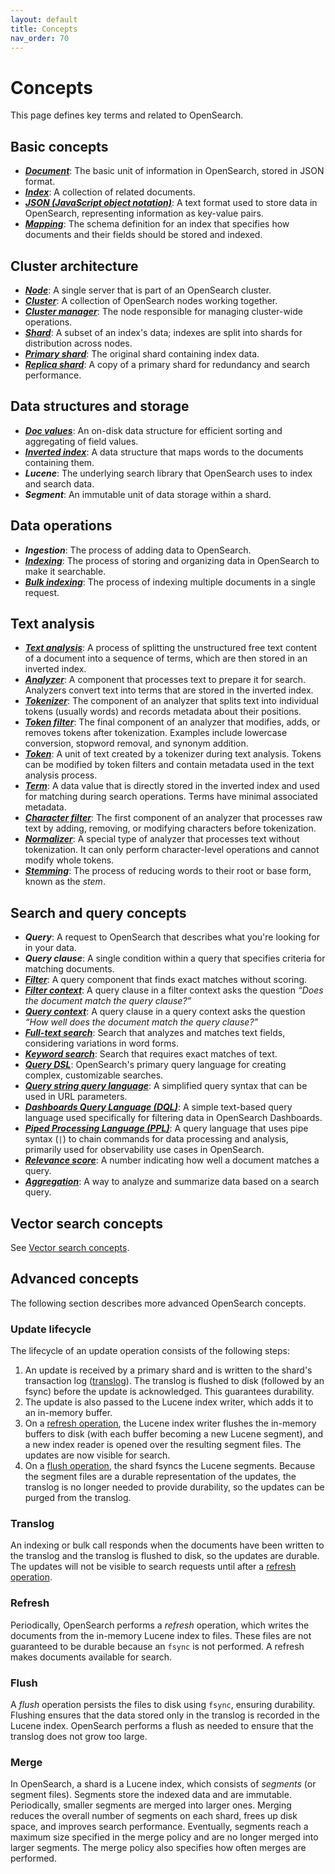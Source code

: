 ```yaml
---
layout: default
title: Concepts
nav_order: 70
---
```


# Concepts  

This page defines key terms and related to OpenSearch.

## Basic concepts

- [***Document***]({{site.url}}{{site.baseurl}}/getting-started/intro/#document): The basic unit of information in OpenSearch, stored in JSON format.
- [***Index***]({{site.url}}{{site.baseurl}}/getting-started/intro/#index): A collection of related documents.
- [***JSON (JavaScript object notation)***](https://www.json.org/): A text format used to store data in OpenSearch, representing information as key-value pairs.
- [***Mapping***]({{site.url}}{{site.baseurl}}/field-types/): The schema definition for an index that specifies how documents and their fields should be stored and indexed.

## Cluster architecture

- [***Node***]({{site.url}}{{site.baseurl}}/getting-started/intro/#clusters-and-nodes): A single server that is part of an OpenSearch cluster.
- [***Cluster***]({{site.url}}{{site.baseurl}}/getting-started/intro/#clusters-and-nodes): A collection of OpenSearch nodes working together.
- [***Cluster manager***]({{site.url}}{{site.baseurl}}/getting-started/intro/#clusters-and-nodes): The node responsible for managing cluster-wide operations.
- [***Shard***]({{site.url}}{{site.baseurl}}/getting-started/intro/#shards): A subset of an index's data; indexes are split into shards for distribution across nodes.
- [***Primary shard***]({{site.url}}{{site.baseurl}}/getting-started/intro/#primary-and-replica-shards): The original shard containing index data.
- [***Replica shard***]({{site.url}}{{site.baseurl}}/getting-started/intro/#primary-and-replica-shards): A copy of a primary shard for redundancy and search performance.


## Data structures and storage

- [***Doc values***]({{site.url}}{{site.baseurl}}/field-types/mapping-parameters/doc-values/): An on-disk data structure for efficient sorting and aggregating of field values.
- [***Inverted index***]({{site.url}}{{site.baseurl}}/getting-started/intro/#inverted-index): A data structure that maps words to the documents containing them.
- ***Lucene***: The underlying search library that OpenSearch uses to index and search data.
- ***Segment***: An immutable unit of data storage within a shard.

## Data operations

- ***Ingestion***: The process of adding data to OpenSearch.
- [***Indexing***]({{site.url}}{{site.baseurl}}/api-reference/document-apis/index-document/): The process of storing and organizing data in OpenSearch to make it searchable.
- [***Bulk indexing***]({{site.url}}{{site.baseurl}}/api-reference/document-apis/bulk/): The process of indexing multiple documents in a single request.

## Text analysis

- [***Text analysis***]({{site.url}}{{site.baseurl}}/analyzers/): A process of splitting the unstructured free text content of a document into a sequence of terms, which are then stored in an inverted index. 
- [***Analyzer***]({{site.url}}{{site.baseurl}}/analyzers/#analyzers): A component that processes text to prepare it for search. Analyzers convert text into terms that are stored in the inverted index.
- [***Tokenizer***]({{site.url}}{{site.baseurl}}/analyzers/tokenizers/index/): The component of an analyzer that splits text into individual tokens (usually words) and records metadata about their positions.
- [***Token filter***]({{site.url}}{{site.baseurl}}/analyzers/token-filters/index/): The final component of an analyzer that modifies, adds, or removes tokens after tokenization. Examples include lowercase conversion, stopword removal, and synonym addition.
- [***Token***]({{site.url}}{{site.baseurl}}/analyzers/): A unit of text created by a tokenizer during text analysis. Tokens can be modified by token filters and contain metadata used in the text analysis process.
- [***Term***]({{site.url}}{{site.baseurl}}/analyzers/): A data value that is directly stored in the inverted index and used for matching during search operations. Terms have minimal associated metadata.
- [***Character filter***]({{site.url}}{{site.baseurl}}/analyzers/character-filters/index/): The first component of an analyzer that processes raw text by adding, removing, or modifying characters before tokenization.
- [***Normalizer***]({{site.url}}{{site.baseurl}}/analyzers/normalizers/): A special type of analyzer that processes text without tokenization. It can only perform character-level operations and cannot modify whole tokens.
- [***Stemming***]({{site.url}}{{site.baseurl}}/analyzers/stemming/): The process of reducing words to their root or base form, known as the _stem_. 

## Search and query concepts

- ***Query***: A request to OpenSearch that describes what you're looking for in your data.
- ***Query clause***: A single condition within a query that specifies criteria for matching documents.
- [***Filter***]({{site.url}}{{site.baseurl}}/query-dsl/query-filter-context/#filter-context): A query component that finds exact matches without scoring.
- [***Filter context***]({{site.url}}{{site.baseurl}}/query-dsl/query-filter-context/): A query clause in a filter context asks the question _“Does the document match the query clause?”_
- [***Query context***]({{site.url}}{{site.baseurl}}/query-dsl/query-filter-context/): A query clause in a query context asks the question _“How well does the document match the query clause?”_
- [***Full-text search***]({{site.url}}{{site.baseurl}}/query-dsl/term-vs-full-text/): Search that analyzes and matches text fields, considering variations in word forms.
- [***Keyword search***]({{site.url}}{{site.baseurl}}/query-dsl/term-vs-full-text/): Search that requires exact matches of text.
- [***Query DSL***]({{site.url}}{{site.baseurl}}/query-dsl/): OpenSearch's primary query language for creating complex, customizable searches.
- [***Query string query language***]({{site.url}}{{site.baseurl}}/query-dsl/full-text/query-string/): A simplified query syntax that can be used in URL parameters.
- [***Dashboards Query Language (DQL)***]({{site.url}}{{site.baseurl}}/dashboards/dql/): A simple text-based query language used specifically for filtering data in OpenSearch Dashboards.
- [***Piped Processing Language (PPL)***]({{site.url}}{{site.baseurl}}/search-plugins/sql/ppl/index/): A query language that uses pipe syntax (`|`) to chain commands for data processing and analysis, primarily used for observability use cases in OpenSearch.
- [***Relevance score***]({{site.url}}{{site.baseurl}}/getting-started/intro/#relevance): A number indicating how well a document matches a query.
- [***Aggregation***]({{site.url}}{{site.baseurl}}/aggregations/): A way to analyze and summarize data based on a search query.

## Vector search concepts

See [Vector search concepts]({{site.url}}{{site.baseurl}}/vector-search/getting-started/concepts/).

## Advanced concepts

The following section describes more advanced OpenSearch concepts.

### Update lifecycle

The lifecycle of an update operation consists of the following steps:

1. An update is received by a primary shard and is written to the shard's transaction log ([translog](#translog)). The translog is flushed to disk (followed by an fsync) before the update is acknowledged. This guarantees durability.
1. The update is also passed to the Lucene index writer, which adds it to an in-memory buffer.
1. On a [refresh operation](#refresh), the Lucene index writer flushes the in-memory buffers to disk (with each buffer becoming a new Lucene segment), and a new index reader is opened over the resulting segment files. The updates are now visible for search.
1. On a [flush operation](#flush), the shard fsyncs the Lucene segments. Because the segment files are a durable representation of the updates, the translog is no longer needed to provide durability, so the updates can be purged from the translog.

### Translog

An indexing or bulk call responds when the documents have been written to the translog and the translog is flushed to disk, so the updates are durable. The updates will not be visible to search requests until after a [refresh operation](#refresh).

### Refresh

Periodically, OpenSearch performs a _refresh_ operation, which writes the documents from the in-memory Lucene index to files. These files are not guaranteed to be durable because an `fsync` is not performed. A refresh makes documents available for search.

### Flush

A _flush_ operation persists the files to disk using `fsync`, ensuring durability. Flushing ensures that the data stored only in the translog is recorded in the Lucene index. OpenSearch performs a flush as needed to ensure that the translog does not grow too large.

### Merge

In OpenSearch, a shard is a Lucene index, which consists of _segments_ (or segment files). Segments store the indexed data and are immutable. Periodically, smaller segments are merged into larger ones. Merging reduces the overall number of segments on each shard, frees up disk space, and improves search performance. Eventually, segments reach a maximum size specified in the merge policy and are no longer merged into larger segments. The merge policy also specifies how often merges are performed. 